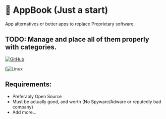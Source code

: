 # 📘 AppBook (Just a start)
App alternatives or better apps to replace Proprietary software.

## TODO: Manage and place all of them properly with categories.

[![GitHub](https://img.shields.io/badge/Linux?style=for-the-badge&logo=Ubuntu&logoColor=white)](https://github.com/thegamerhat/appbook/)

[![Linux](https://img.shields.io/badge/Linux?style=for-the-badge&logo=Ubuntu&logoColor=white)

## Requirements:

- Preferably Open Source 
- Must be actually good, and worth (No Spyware/Adware or reputedly bad company)
- Add more...
